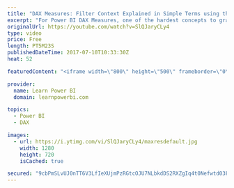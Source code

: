 ```yaml
---
title: "DAX Measures: Filter Context Explained in Simple Terms using the I.C.A.N. Principle"
excerpt: "For Power BI DAX Measures, one of the hardest concepts to grasp is the Filter Context. Or is it? I explain the “Filter Context” using the 4-easy step approach of the I.C.A.N. Principle. ==  I. Incoming Filters ==  C. CALCULATE does it’s Magic! ==  A. Apply relationships (filters flow Across relationships)"
originalUrl: https://youtube.com/watch?v=SlQJaryCLy4
type: video
price: Free
length: PT5M23S
publishedDateTime: 2017-07-10T10:33:30Z
heat: 52

featuredContent: "<iframe width=\"800\" height=\"500\" frameborder=\"0\" src=\"https://www.youtube.com/embed/SlQJaryCLy4\" allow=\"accelerometer; autoplay; encrypted-media; gyroscope; picture-in-picture\" allowfullscreen></iframe>"

provider:
  name: Learn Power BI
  domain: learnpowerbi.com

topics:
  - Power BI
  - DAX

images:
  - url: https://i.ytimg.com/vi/SlQJaryCLy4/maxresdefault.jpg
    width: 1280
    height: 720
    isCached: true

secured: "9cbPmSLvUJ0nTT6V3LfIeXUjmPzRGtcOJU7NLbkdDS2RXZgIq4t0Nefwtd03F1RR79cG4DDagkEEy0VdQFudMc4SVhVdvFtbPK1Ausr04Fp2BYMdlBDhsUvv6QqWIL/HRYGxUVmXItO42oLcPZ5SK3/Jq2ef5WwmqsS+JwRYOqsOEN2mMEmXfBJLsNWJ4VSZFYfCvLQFdPrzINvSXFbGZ7Ha8xkVqqOU1KUyKS9cOmdOx0A07aYx1Y63aKVd/v48QSi5AIoohC/7mBqEqS8RD7gC7J4uhOtPhPbq6QBAqPxzDrC0csw2QNGOhfaLdq13eLBKiWise680zwSRQkzlmjY9zNn29s5+ywda9Wwhs2XrWPgHxGm7nrBVR8RNi6ni34DIrf8TulHxJxsPpo35AA+ywM+nM3Gx8gK3GHxQ3qY=;W76QoIXqpGLdK3nMoMidkg=="
---
```


